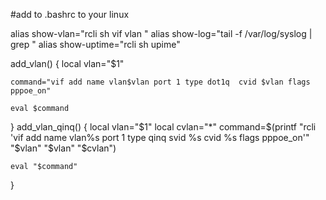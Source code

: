 #add to .bashrc to your linux 


alias show-vlan="rcli sh vif vlan "
alias show-log="tail -f /var/log/syslog | grep "
alias show-uptime="rcli sh upime"

add_vlan() {
    local vlan="$1"

    command="vif add name vlan$vlan port 1 type dot1q  cvid $vlan flags pppoe_on" 
    
    eval $command
}
add_vlan_qinq() {
    local vlan="$1"
    local cvlan="*"
    command=$(printf "rcli 'vif add name vlan%s port 1 type qinq svid %s cvid %s flags pppoe_on'" "$vlan" "$vlan" "$cvlan")

    eval "$command"
}


